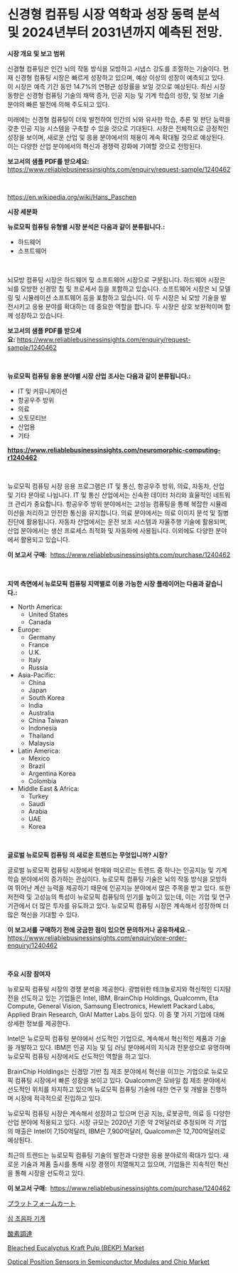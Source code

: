 <p><h1>신경형 컴퓨팅 시장 역학과 성장 동력 분석 및 2024년부터 2031년까지 예측된 전망.</h1></p><p><strong>시장 개요 및 보고 범위</strong></p>
<p><p>신경형 컴퓨팅은 인간 뇌의 작동 방식을 모방하고 시냅스 강도를 조절하는 기술이다. 현재 신경형 컴퓨팅 시장은 빠르게 성장하고 있으며, 예상 이상의 성장이 예측되고 있다. 이 시장은 예측 기간 동안 14.7%의 연평균 성장률을 보일 것으로 예상된다. 최신 시장 동향은 신경형 컴퓨팅 기술의 채택 증가, 인공 지능 및 기계 학습의 성장, 및 정보 기술 분야의 빠른 발전에 의해 주도되고 있다.</p><p>미래에는 신경형 컴퓨팅이 더욱 발전하여 인간의 뇌와 유사한 학습, 추론 및 판단 능력을 갖춘 인공 지능 시스템을 구축할 수 있을 것으로 기대된다. 시장은 전체적으로 긍정적인 성장을 보이며, 새로운 산업 및 응용 분야에서의 채용이 계속 확대될 것으로 예상된다. 이는 다양한 산업 분야에서의 혁신과 경쟁력 강화에 기여할 것으로 전망된다.</p></p>
<p><strong>보고서의 샘플 PDF를 받으세요:</strong> <a href="https://www.reliablebusinessinsights.com/enquiry/request-sample/1240462">https://www.reliablebusinessinsights.com/enquiry/request-sample/1240462</a></p>
<p>&nbsp;</p>
<p><a href="https://en.wikipedia.org/wiki/Hans_Paschen">https://en.wikipedia.org/wiki/Hans_Paschen</a></p>
<p><strong>시장 세분화</strong></p>
<p><strong>뉴로모픽 컴퓨팅 유형별 시장 분석은 다음과 같이 분류됩니다.:</strong></p>
<p><ul><li>하드웨어</li><li>소프트웨어</li></ul></p>
<p>&nbsp;</p>
<p><p>뇌모방 컴퓨팅 시장은 하드웨어 및 소프트웨어 시장으로 구분됩니다. 하드웨어 시장은 뇌를 모방한 신경망 칩 및 프로세서 등을 포함하고 있습니다. 소프트웨어 시장은 뇌 모델링 및 시뮬레이션 소프트웨어 등을 포함하고 있습니다. 이 두 시장은 뇌 모방 기술을 발전시키고 응용 분야를 확대하는 데 중요한 역할을 합니다. 두 시장은 상호 보완적이며 함께 성장하고 있습니다.</p></p>
<p><strong>보고서의 샘플 PDF를 받으세요:</strong>&nbsp;<a href="https://www.reliablebusinessinsights.com/enquiry/request-sample/1240462">https://www.reliablebusinessinsights.com/enquiry/request-sample/1240462</a></p>
<p>&nbsp;</p>
<p><strong> 뉴로모픽 컴퓨팅 응용 분야별 시장 산업 조사는 다음과 같이 분류됩니다.:</strong></p>
<p><ul><li>IT 및 커뮤니케이션</li><li>항공우주 방위</li><li>의료</li><li>오토모티브</li><li>산업용</li><li>기타</li></ul></p>
<p><strong><a href="https://www.reliablebusinessinsights.com/neuromorphic-computing-r1240462">https://www.reliablebusinessinsights.com/neuromorphic-computing-r1240462</a></strong></p>
<p>&nbsp;</p>
<p><p>뉴로모픽 컴퓨팅 시장 응용 프로그램은 IT 및 통신, 항공우주 방위, 의료, 자동차, 산업 및 기타 분야로 나뉩니다. IT 및 통신 산업에서는 신속한 데이터 처리와 효율적인 네트워크 관리가 중요합니다. 항공우주 방위 분야에서는 고성능 컴퓨팅을 통해 복잡한 시뮬레이션을 처리하고 안전한 통신을 유지합니다. 의료 분야에서는 의료 이미지 분석 및 질병 진단에 활용됩니다. 자동차 산업에서는 운전 보조 시스템과 자율주행 기술에 활용되며, 산업 분야에서는 생산 프로세스 최적화 및 자동화에 사용됩니다. 이외에도 다양한 분야에서 활용되고 있습니다.</p></p>
<p><strong>이 보고서 구매:</strong>&nbsp; <a href="https://www.reliablebusinessinsights.com/purchase/1240462">https://www.reliablebusinessinsights.com/purchase/1240462</a></p>
<p>&nbsp;</p>
<p><strong>지역 측면에서 뉴로모픽 컴퓨팅 지역별로 이용 가능한 시장 플레이어는 다음과 같습니다.:</strong></p>
<p><ul>
    <li>
        North America:
        <ul>
            <li>United States</li>
            <li>Canada</li>
        </ul>
    </li>
    <li>
        Europe:
        <ul>
            <li>Germany</li>
            <li>France</li>
            <li>U.K.</li>
            <li>Italy</li>
            <li>Russia</li>
        </ul>
    </li>
    <li>
        Asia-Pacific:
        <ul>
            <li>China</li>
            <li>Japan</li>
            <li>South Korea</li>
            <li>India</li>
            <li>Australia</li>
            <li>China Taiwan</li>
            <li>Indonesia</li>
            <li>Thailand</li>
            <li>Malaysia</li>
        </ul>
    </li>
    <li>
        Latin America:
        <ul>
            <li>Mexico</li>
            <li>Brazil</li>
            <li>Argentina Korea</li>
            <li>Colombia</li>
        </ul>
    </li>
    <li>
        Middle East & Africa:
        <ul>
            <li>Turkey</li>
            <li>Saudi</li>
            <li>Arabia</li>
            <li>UAE</li>
            <li>Korea</li>
        </ul>
    </li>
    </ul></p>
<p>&nbsp;</p>
<p><strong>글로벌 뉴로모픽 컴퓨팅 의 새로운 트렌드는 무엇입니까? 시장?</strong></p>
<p><p>글로벌 뉴로모픽 컴퓨팅 시장에서 현재와 떠오르는 트렌드 중 하나는 인공지능 및 기계 학습 분야에서의 증가하는 관심이다. 뉴로모픽 컴퓨팅 기술은 뇌의 작동 방식을 모방하여 뛰어난 계산 능력을 제공하기 때문에 인공지능 분야에서 많은 주목을 받고 있다. 또한 저전력 및 고성능의 특성이 뉴로모픽 컴퓨팅의 인기를 높이고 있는데, 이는 기업 및 연구 기관에서 더 많은 투자를 유도하고 있다. 뉴로모픽 컴퓨팅 시장은 계속해서 성장하며 더 많은 혁신을 기대할 수 있다.</p></p>
<p><strong>이 보고서를 구매하기 전에 궁금한 점이 있으면 문의하거나 공유하세요.</strong>- <a href="https://www.reliablebusinessinsights.com/enquiry/pre-order-enquiry/1240462">https://www.reliablebusinessinsights.com/enquiry/pre-order-enquiry/1240462</a></p>
<p>&nbsp;</p>
<p><strong>주요 시장 참여자</strong></p>
<p><p>뉴로모픽 컴퓨팅 시장의 경쟁 분석을 제공한다. 광범위한 테크놀로지와 혁신적인 디지턈 전을 선도하고 있는 기업들은 Intel, IBM, BrainChip Holdings, Qualcomm, Eta Compute, General Vision, Samsung Electronics, Hewlett Packard Labs, Applied Brain Research, GrAI Matter Labs 등이 있다. 이 중 몇 가지 기업에 대해 상세한 정보를 제공한다.</p><p>Intel은 뉴로모픽 컴퓨팅 분야에서 선도적인 기업으로, 계속해서 혁신적인 제품과 기술을 개발하고 있다. IBM은 인공 지능 및 딥 러닝 분야에서의 지식과 전문성으로 유명하며 뉴로모픽 컴퓨팅 시장에서도 선도적인 역할을 하고 있다.</p><p>BrainChip Holdings는 신경망 기반 칩 제조 분야에서 혁신을 이끄는 기업으로 뉴로모픽 컴퓨팅 시장에서 빠른 성장을 보이고 있다. Qualcomm은 모바일 칩 제조 분야에서 선도적인 위치를 차지하고 있으며 뉴로모픽 컴퓨팅 기술에 대한 연구 및 개발을 진행하며 시장에 적극적으로 진입하고 있다.</p><p>뉴로모픽 컴퓨팅 시장은 계속해서 성장하고 있으며 인공 지능, 로봇공학, 의료 등 다양한 산업 분야에 적용되고 있다. 시장 규모는 2020년 기준 약 2억달러로 추정되며 각 기업의 매출은 Intel이 7,150억달러, IBM은 7,900억달러, Qualcomm은 12,700억달러로 예상된다.</p><p>최근의 트렌드는 뉴로모픽 컴퓨팅 기술의 발전과 다양한 응용 분야로의 확대가 있다. 새로운 기술과 제품 출시를 통해 시장 경쟁이 치열해지고 있으며, 기업들은 지속적인 혁신을 통해 시장을 선도하고 있다.</p></p>
<p><strong>이 보고서 구매:</strong>&nbsp;&nbsp;<a href="https://www.reliablebusinessinsights.com/purchase/1240462">https://www.reliablebusinessinsights.com/purchase/1240462</a></p>
<p><p><a href="https://medium.com/@attyourniture/%E5%9C%B0%E5%9F%9F-%E3%82%BF%E3%82%A4%E3%83%97-%E3%83%97%E3%83%A9%E3%83%83%E3%83%88%E3%83%95%E3%82%A9%E3%83%BC%E3%83%A0%E3%82%AB%E3%83%BC%E3%83%88-%E3%83%97%E3%83%A9%E3%83%83%E3%83%88%E3%83%95%E3%82%A9%E3%83%BC%E3%83%A0%E5%8F%8E%E7%B4%8D-%E9%81%8B%E6%90%AC%E3%82%AB%E3%83%BC%E3%83%88-%E3%81%8A%E3%82%88%E3%81%B3%E3%82%A2%E3%83%97%E3%83%AA%E3%82%B1%E3%83%BC%E3%82%B7%E3%83%A7%E3%83%B3-%E5%9B%BD%E9%9A%9B%E7%A9%BA%E6%B8%AF-%E3%83%9B%E3%83%86%E3%83%AB-%E3%82%B9%E3%83%BC%E3%83%91%E3%83%BC%E3%83%9E%E3%83%BC%E3%82%B1%E3%83%83%E3%83%88-%E3%81%9D%E3%81%AE%E4%BB%96-%E3%81%AB%E3%82%88%E3%82%8B%E3%82%B0%E3%83%AD%E3%83%BC%E3%83%90%E3%83%AB%E3%83%97%E3%83%A9%E3%83%83%E3%83%88%E3%83%95%E3%82%A9%E3%83%BC%E3%83%A0%E3%82%AB%E3%83%BC%E3%83%88%E5%B8%82%E5%A0%B4%E3%81%AE%E3%83%88%E3%83%AC%E3%83%B3%E3%83%89%E3%81%A8%E6%88%90-ee35eefc7ec0">プラットフォームカート</a></p><p><a href="https://medium.com/@kavonhansen15/%EC%97%90%EC%BD%94%EC%8B%AC%EC%9E%A5%EC%B4%88%EC%9D%8C%ED%8C%8C-%EA%B2%80%EC%82%AC%EA%B8%B0-%EC%8B%9C%EC%9E%A5-%EC%A0%84-%EC%84%B8%EA%B3%84-%EB%B0%8F-%EC%A7%80%EC%97%AD-%EB%B6%84%EC%84%9D-%EC%A7%80%EC%97%AD-%EA%B5%AD%EA%B0%80-%EC%88%98%EC%A4%80-%EB%B6%84%EC%84%9D-%EB%B0%8F-%EA%B2%BD%EC%9F%81-%ED%92%8D%EA%B2%BD%EC%97%90-%EC%B4%88%EC%A0%90%EC%9D%84-%EB%A7%9E%EC%B6%98-7ad7a73a541f">심 초음파 기계</a></p><p><a href="https://medium.com/@demarcuskuhlman/%E3%82%B0%E3%83%AD%E3%83%BC%E3%83%90%E3%83%AB%E9%85%B8%E7%B4%A0%E8%AA%BF%E9%81%94%E5%B8%82%E5%A0%B4-%E3%82%A2%E3%83%97%E3%83%AA%E3%82%B1%E3%83%BC%E3%82%B7%E3%83%A7%E3%83%B3-%E3%82%A8%E3%83%B3%E3%83%89%E3%83%A6%E3%83%BC%E3%82%BA%E7%94%A3%E6%A5%AD-%E3%82%BF%E3%82%A4%E3%83%97-%E6%A9%9F%E5%99%A8-%E5%9C%B0%E5%9F%9F%E3%81%AB%E7%84%A6%E7%82%B9%E3%82%92%E5%BD%93%E3%81%A6%E3%81%9F%E5%88%86%E6%9E%90%E3%81%A8%E4%BA%88%E6%B8%AC-2024%E5%B9%B4-2031%E5%B9%B4-aa9713d6fc74">酸素調達</a></p><p><a href="https://medium.com/@elizbethsmithb208/global-bleached-eucalyptus-kraft-pulp-bekp-market-size-is-expected-to-experience-a-cagr-of-10-1-60d8f662845f">Bleached Eucalyptus Kraft Pulp (BEKP) Market</a></p><p><a href="https://github.com/nusratjahan12006/Market-Research-Report-List-1/blob/main/optical-position-sensors-in-semiconductor-modules-and-chip-market.md">Optical Position Sensors in Semiconductor Modules and Chip Market</a></p></p>